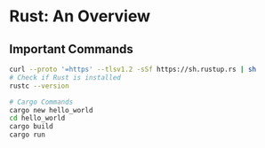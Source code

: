 # Rust: An Overview

## Important Commands
```bash
curl --proto '=https' --tlsv1.2 -sSf https://sh.rustup.rs | sh
# Check if Rust is installed
rustc --version

# Cargo Commands
cargo new hello_world
cd hello_world
cargo build
cargo run
```